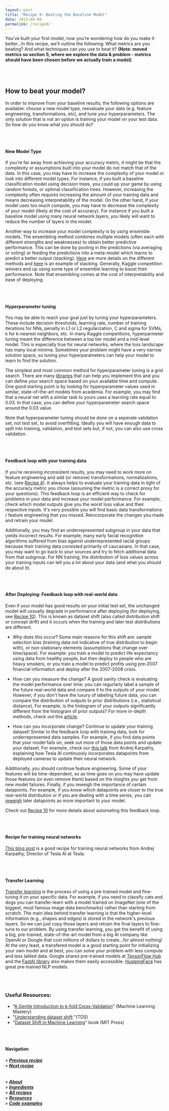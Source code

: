 ```yaml
---
layout: post
title: "Recipe 9: Beating the Baseline Model"
date: 2013-09-09
permalink: /recipe9/
---
```

You’ve built your first model, now you’re wondering how do you make it better...In this recipe, we’ll outline the following: What metrics are you beating? And what techniques can you use to beat it? **(Note: moved metrics so section 5, where we explore the data & problem - metrics should have been chosen before we actually train a model)**

<br><br>
## How to beat your model?
In order to improve from your baseline results, the following options are available: choose a new model type,  reevaluate your data (e.g. feature engineering, transformations, etc), and tune your hyperparameters. The only solution that is not an option is training your model on your test data.  So how do you know what you should do?

<br><br>
#### New Model Type

If you’re far away from achieving your accuracy metric, it might be that the complexity or assumptions built into your model do not match that of the data. In this case, you may have to increase the complexity of your model or look into different model types. For instance, if you built a baseline classification model using decision trees, you could up your game by using random forests, or optimal classification trees. However, increasing  the complexity often requires increasing the amount of your training data and means decreasing interpretability of the model. On the other hand, if your model uses too much compute, you may have to decrease the complexity of your model (likely at the cost of accuracy).  For instance if you built a baseline model using many neural network layers, you likely will want to reduce the number of layers in the model.

Another way to increase your model complexity is by using ensemble models. The ensembling method combines multiple models (often each with different strengths and weaknesses) to obtain better predictive performance. This can be done by pooling in the predictions (via averaging or voting) or feeding the predictions into a meta-model which learns to predict a better output (stacking). [Here](https://towardsdatascience.com/ensemble-learning-stacking-blending-voting-b37737c4f483) are more details on the different methods and [here](https://machinelearningmastery.com/stacking-ensemble-machine-learning-with-python/) is an example of stacking. Generally, Kaggle competition winners end up using some type of ensemble learning to boost their performance. Note that ensembling comes at the cost of interpretability and ease of deploying. 

<br><br>
#### Hyperparameter tuning

You may be able to reach your goal just by tuning your hyperparameters. These include decision thresholds, learning rate, number of training iterations for NNs, penalty in L1 or L2 regularization, C and sigma for SVMs, k for k-nearest neighbors, etc. In many Kaggle competitions, hyperparmeter tuning meant the difference between a top tier model and a mid-level model. This is especially true for neural networks, where the loss landscape has many local minima. Sometimes your problem might have a very narrow solution space, so tuning your hyperparameters can help your model to learn to find the solution. 

The simplest and most common method for hyperparameter tuning is a grid search. There are many [libraries](https://scikit-learn.org/stable/modules/generated/sklearn.model_selection.GridSearchCV.html) that can help you implement this and you can define your search space based on your available time and compute. One good starting point is by looking for hyperparameter values used in similar, state-of-the-art models from academia. For example, you may find that a neural net with a similar task to yours uses a learning rate equal to 0.03. In that case, you can define your hyperparameter search space around the 0.03 value.

Note that hyperparameter tuning should be done on a seperate validation set, not test set, to avoid overfitting. Ideally you will have enough data to split into training, validation, and test sets but, if not, you can also use cross validation.

<br><br>
#### Feedback loop with your training data

If you’re receiving inconsistent results, you may need to work more on feature engineering and add (or remove) transformations, normalizations, etc. (see [Recipe 4](/recipe4)). It always helps to evaluate your training data in light of the accuracy metric you chose (assuming the metric is a correct proxy for your questions). This feedback loop is an efficient way to check for problems in your data and increase your model performance. For example, check which model outputs give you the worst loss value and their respective inputs. It's very possible you will find basic data transformations / feature engineering that you missed. Reincorporate the changes you made and retrain your model. 

Additionally, you may find an underrepresented subgroup in your data that yields incorrect results. For example, many early facial recognition algorithms suffered from bias against underrepresented racial groups because their training data consisted primarily of caucasians. In that case, you may want to go back to your sources and try to fetch additional data from that subgroup. For NN training, the distribution of loss values across your training inputs can tell you a lot about your data (and what you should do about it).

<br><br>
#### After Deploying: Feedback loop with real-world data

Even if your model has good results on your initial test set, the unchanged model will ussually degrade in performance after deploying (for deploying, see [Recipe 10](/recipe10)). This is known as dataset shift (also called distribution shift or concept drift) and it occurs when the training and later test distributions are different.

- Why does this occur? Some main reasons for this shift are: sample selection bias (training data not indicative of true distribution to begin with), or non-stationary elements (assumptions that change over time/space). For example: you train a model to predict life expectancy using data from healthy people, but then deploy to people who are heavy smokers, or you train a model to predict profits using pre-2007 financial information and deploy after the 2007-2008 crisis. 

- How can you measure the change? A good sanity check is evaluating the model performance over time: you can regurlarly label a sample of the future real-world data and compare it to the outputs of your model. However, if you don't have the luxury of labeling future data, you can compare the distribution of outputs to prior distributions (i.e., statistical distance). For example, is the histogram of your outputs significantly different from the histogram of prior outputs? For more in-depth methods, check out this [article](https://towardsdatascience.com/understanding-dataset-shift-f2a5a262a766). 

- How can you incorporate change? Continue to update your training dataset! Similar to the feedback loop with training data, look for underrepresented data samples. For example, if you find data points that your model fails on, seek out more of those data points and update your dataset. For example, check our [this talk](https://www.youtube.com/watch?t=722&v=y57wwucbXR8&feature=youtu.be) from Andrej Karpathy, explaining how Tesla AI continuosly incorporates datapoints from deployed cameras to update their neural network. 

Additionally, you should continue feature engineering. Some of your features will be time-dependent, so as time goes on you may have update those features (or even remove them) based on the insights you get from new model failures. Finally, if you reweigh the importance of certain datapoints. For example, if you know which datapoints are closer to the true real-world distribution or if you are dealing with a time series, you can [reweigh](https://www.kdnuggets.com/2019/11/machine-learning-what-why-how-weighting.html) later datapoints as more important to your model. 

Check out [Recipe 10](/recipe10) for more details about automating this feedback loop.

<br><br>
#### Recipe for training neural networks

[This blog post](https://karpathy.github.io/2019/04/25/recipe/) is a good recipe for training neural networks from Andrej Karpathy, Director of Tesla AI at Tesla. 

<br><br>
#### Transfer Learning
[Transfer learning](https://towardsdatascience.com/a-comprehensive-hands-on-guide-to-transfer-learning-with-real-world-applications-in-deep-learning-212bf3b2f27a) is the process of using a pre-trained model and fine-tuning it on your specific data. For example, if you need to classify cats and dogs you can transfer-learn with a model trained on ImageNet (one of the biggest, most famous image data benchmarks) rather than starting from scratch. The main idea behind transfer learning is that the higher-level information (e.g., shapes and edges) is stored in the network's previous layers. So we can just copy those layers and retrain the final layers to fine-tune to our problem. By using transfer learning, you get the benefit of using a big, pre-trained, state-of-the-art model from a big AI company like OpenAI or Google that cost millions of dollars to create...for almost nothing! At the very least, a transfered model is a good starting point for initializing your own model and at best, you can solve your problem with less compute and less labled data. Google shares pre-trained models at [TensorFlow Hub](https://www.tensorflow.org/hub) and the [FastAI library](https://towardsdatascience.com/transfer-learning-using-the-fastai-library-d686b238213e) also makes them easily accessible. [HuggingFace](https://hi.huggingface.co/accelerated-inference-api/?gclid=CjwKCAjwu5CDBhB9EiwA0w6sLXiq1l4f4C72r6QjQ6UnEmZfb4vpMDs2r4zdVNii2oKc3FvinKavSBoCGR8QAvD_BwE) has great pre-trained NLP models.

<br><br>
### Useful Resources:
- “[A Gentle Introduction to k-fold Cross-Validation](https://machinelearningmastery.com/k-fold-cross-validation/)” (Machine Learning Mastery)
- "[Understanding dataset shift](https://towardsdatascience.com/understanding-dataset-shift-f2a5a262a766) "(TDS)
- "[Dataset Shift in Machine Learning](https://mitpress.mit.edu/books/dataset-shift-machine-learningV)" book (MIT Press)

<br><br>

#### Navigation
» **[_Previous recipe_](/recipe8)**<br>
» **[_Next recipe_](/recipe10)**<br><br><br>
» **[_About_](/about)**<br>
» **[_Ingredients_](/ingredients)**<br>
» **[_All recipes_](/recipes)**<br>
» **[_Resources_](/resources)**<br>
» **[_Code examples_](/examples)**<br>
